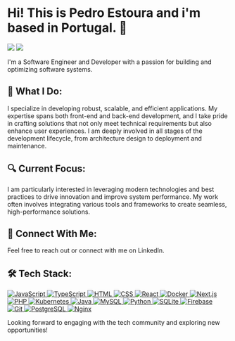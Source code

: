 # Hi! This is Pedro Estoura and i'm based in Portugal. 👋 

<p align="left">
<a href="https://www.linkedin.com/in/pedroestoura"><img src="https://img.shields.io/badge/-Pedro%20Estoura-0077B5?style=flat&logo=Linkedin&logoColor=white"/></a>
<a href="mailto:pedro.estoura@gmail.com"><img src="https://img.shields.io/badge/-pedro.estoura@gmail.com-D14836?style=flat&logo=Gmail&logoColor=white"/></a>
</p>

I'm a Software Engineer and Developer  with a passion for building and optimizing software systems.

## 🌟 What I Do: 
I specialize in developing robust, scalable, and efficient applications. My expertise spans both front-end and back-end development, and I take pride in crafting solutions that not only meet technical requirements but also enhance user experiences. I am deeply involved in all stages of the development lifecycle, from architecture design to deployment and maintenance.

## 🔍 Current Focus: 
I am particularly interested in leveraging modern technologies and best practices to drive innovation and improve system performance. My work often involves integrating various tools and frameworks to create seamless, high-performance solutions.

## 🔗 Connect With Me: 
Feel free to reach out or connect with me on LinkedIn.

## 🛠 Tech Stack:
<p align="left">
<a href="https://www.javascript.com/">
  <img src="https://img.shields.io/badge/-JavaScript-05122A?style=flat&logo=javascript" alt="JavaScript" />
</a>
<a href="https://www.typescriptlang.org/">
  <img src="https://img.shields.io/badge/-TypeScript-05122A?style=flat&logo=TypeScript" alt="TypeScript" />
</a>
<a href="https://developer.mozilla.org/en-US/docs/Web/HTML">
  <img src="https://img.shields.io/badge/-HTML-05122A?style=flat&logo=HTML5" alt="HTML" />
</a>
<a href="https://developer.mozilla.org/en-US/docs/Web/CSS">
  <img src="https://img.shields.io/badge/-CSS-05122A?style=flat&logo=CSS3&logoColor=1572B6" alt="CSS" />
</a>
<a href="https://reactjs.org/">
  <img src="https://img.shields.io/badge/-React-05122A?style=flat&logo=React" alt="React" />
</a>
<a href="https://www.docker.com/">
  <img src="https://img.shields.io/badge/-Docker-05122A?style=flat&logo=docker" alt="Docker" />
</a>
<a href="https://nextjs.org/">
  <img src="https://img.shields.io/badge/-Next.js-05122A?style=flat&logo=next.js" alt="Next.js" />
</a>
<a href="https://www.php.net/">
  <img src="https://img.shields.io/badge/-PHP-05122A?style=flat&logo=PHP" alt="PHP" />
</a>
<a href="https://kubernetes.io/">
  <img src="https://img.shields.io/badge/-Kubernetes-05122A?style=flat&logo=kubernetes" alt="Kubernetes" />
</a>
<a href="https://www.java.com/">
  <img src="https://img.shields.io/badge/-Java-EF2D5E?style=flat&logo=java" alt="Java" />
</a>
<a href="https://www.mysql.com/">
  <img src="https://img.shields.io/badge/-MySQL-05122A?style=flat&logo=mysql" alt="MySQL" />
</a>
<a href="https://www.python.org/">
  <img src="https://img.shields.io/badge/-Python-05122A?style=flat&logo=python" alt="Python" />
</a>
<a href="https://www.sqlite.org/">
  <img src="https://img.shields.io/badge/-sqlite-05122A?style=flat&logo=sqlite" alt="SQLite" />
</a>
<a href="https://firebase.google.com/">
  <img src="https://img.shields.io/badge/-Firebase-05122A?style=flat&logo=firebase" alt="Firebase" />
</a>
<a href="https://git-scm.com/">
  <img src="https://img.shields.io/badge/-Git-05122A?style=flat&logo=git" alt="Git" />
</a>
<a href="https://www.postgresql.org/">
  <img src="https://img.shields.io/badge/-PostgreSQL-05122A?style=flat&logo=postgresql" alt="PostgreSQL" />
</a>
<a href="https://nginx.org/">
  <img src="https://img.shields.io/badge/-Nginx-05122A?style=flat&logo=nginx" alt="Nginx" />
</a>


Looking forward to engaging with the tech community and exploring new opportunities!
</p>
